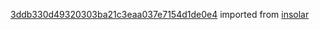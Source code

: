 [3ddb330d49320303ba21c3eaa037e7154d1de0e4](https://github.com/insolar/insolar/commit/3ddb330d49320303ba21c3eaa037e7154d1de0e4) imported from [insolar](https://github.com/insolar/insolar)
